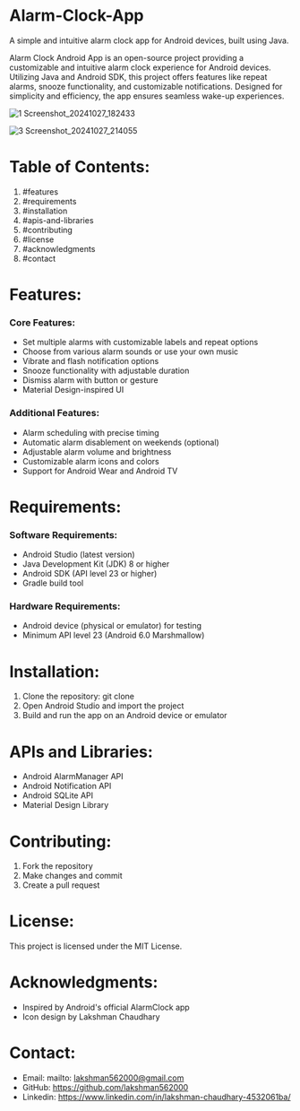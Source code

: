 # Alarm-Clock-App
A simple and intuitive alarm clock app for Android devices, built using Java.

Alarm Clock Android App is an open-source project providing a customizable and intuitive alarm clock experience for Android devices. Utilizing Java and Android SDK, this project offers features like repeat alarms, snooze functionality, and customizable notifications. Designed for simplicity and efficiency, the app ensures seamless wake-up experiences. 

![1 Screenshot_20241027_182433](https://github.com/user-attachments/assets/3a4ee674-955f-44fd-bf5a-6a62684c9d49)

![3 Screenshot_20241027_214055](https://github.com/user-attachments/assets/40783c34-13fa-4caf-9554-820461eb6adb)



# Table of Contents:

1. #features
2. #requirements
3. #installation
4. #apis-and-libraries
5. #contributing
6. #license
7. #acknowledgments
8. #contact

# Features:

### Core Features:

- Set multiple alarms with customizable labels and repeat options
- Choose from various alarm sounds or use your own music
- Vibrate and flash notification options
- Snooze functionality with adjustable duration
- Dismiss alarm with button or gesture
- Material Design-inspired UI

### Additional Features:

- Alarm scheduling with precise timing
- Automatic alarm disablement on weekends (optional)
- Adjustable alarm volume and brightness
- Customizable alarm icons and colors
- Support for Android Wear and Android TV

# Requirements:

### Software Requirements:

- Android Studio (latest version)
- Java Development Kit (JDK) 8 or higher
- Android SDK (API level 23 or higher)
- Gradle build tool

### Hardware Requirements:

- Android device (physical or emulator) for testing
- Minimum API level 23 (Android 6.0 Marshmallow)

# Installation:

1. Clone the repository: git clone
2. Open Android Studio and import the project
3. Build and run the app on an Android device or emulator


# APIs and Libraries:

- Android AlarmManager API
- Android Notification API
- Android SQLite API
- Material Design Library

# Contributing:

1. Fork the repository
2. Make changes and commit
3. Create a pull request

# License:

This project is licensed under the MIT License.

# Acknowledgments:

- Inspired by Android's official AlarmClock app
- Icon design by Lakshman Chaudhary

# Contact:

- Email: mailto: lakshman562000@gmail.com
- GitHub: https://github.com/lakshman562000
- Linkedin: https://www.linkedin.com/in/lakshman-chaudhary-4532061ba/
